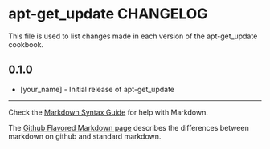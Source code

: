 # apt-get_update CHANGELOG

This file is used to list changes made in each version of the apt-get_update cookbook.

## 0.1.0
- [your_name] - Initial release of apt-get_update

- - -
Check the [Markdown Syntax Guide](http://daringfireball.net/projects/markdown/syntax) for help with Markdown.

The [Github Flavored Markdown page](http://github.github.com/github-flavored-markdown/) describes the differences between markdown on github and standard markdown.
